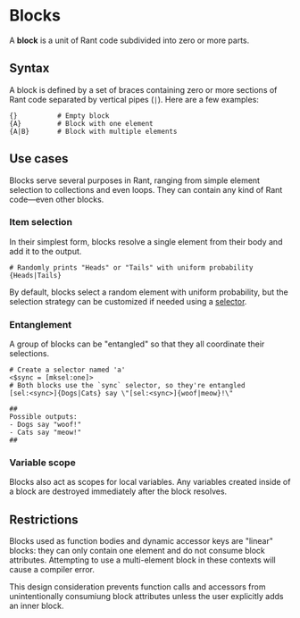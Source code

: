 # Blocks

A **block** is a unit of Rant code subdivided into zero or more parts.

## Syntax

A block is defined by a set of braces containing zero or more sections of Rant code separated by vertical pipes (`|`). Here are a few examples:
```rant
{}          # Empty block
{A}         # Block with one element
{A|B}       # Block with multiple elements
```

## Use cases

Blocks serve several purposes in Rant, ranging from simple element selection to collections and even loops. They can contain any kind of Rant code&mdash;even other blocks.

### Item selection

In their simplest form, blocks resolve a single element from their body and add it to the output.

```rant
# Randomly prints "Heads" or "Tails" with uniform probability
{Heads|Tails}
```

By default, blocks select a random element with uniform probability, but the selection strategy can be customized if needed using a [selector](/constructs/selectors.md).

### Entanglement

A group of blocks can be "entangled" so that they all coordinate their selections.


```rant
# Create a selector named 'a'
<$sync = [mksel:one]>
# Both blocks use the `sync` selector, so they're entangled
[sel:<sync>]{Dogs|Cats} say \"[sel:<sync>]{woof|meow}!\"

##
Possible outputs:
- Dogs say "woof!"
- Cats say "meow!"
##
```

### Variable scope

Blocks also act as scopes for local variables. Any variables created inside of a block are destroyed immediately after the block resolves.

## Restrictions

Blocks used as function bodies and dynamic accessor keys are "linear" blocks: they can only contain one element and do not consume block attributes.
Attempting to use a multi-element block in these contexts will cause a compiler error.

This design consideration prevents function calls and accessors from unintentionally consumiung block attributes unless the user explicitly adds an inner block.